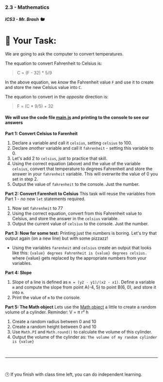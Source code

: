 ### 2.3 - Mathematics

##### ICS3 - Mr. Brash 🐿️

# 📝 Your Task:

We are going to ask the computer to convert temperatures.

The equation to convert Fahrenheit to Celsius is:
> C = (F - 32) * 5/9

In the above equation, we _know_ the Fahrenheit value `F` and use it to create and store the new Celsius value into `C`.

The equation to convert in the _opposite_ direction is:
> F = (C * 9/5) + 32

#### We will use the code file [main.js](./main.js) and printing to the console to see our answers

**Part 1: Convert Celsius to Farenheit**
  1. Declare a variable and call it `celsius`, setting `celsius` to 100.
  2. Declare _another_ variable and call it `fahrenheit` - setting this variable to 0.
  3. Let's add 2 to `celsius`, just to practice that skill.
  4. Using the correct equation (above) and the value of the variable `celsius`, convert that temperature to degrees Fahrenheit and store the answer in your `fahrenheit` variable. This will overwrite the value of 0 you set in step 2.
  5. Output the value of `fahrenheit` to the console. Just the number.

**Part 2: Convert Farenheit to Celsius**
  This task will reuse the variables from Part 1 - *no* new `let` statements required.
  1. Now set `fahrenheit` to 77 
  2. Using the correct equation, convert from this Fahrenheit value to Celsius, and store the answer in the `celsius` variable.
  3. Output the current value of `celsius` to the console. Just the number.
  
**Part 3: Now for some text:**
  Printing just the numbers is boring. Let's try that output again (on a new line) but with some pizzazz!
  - Using the variables `farenheit` and `celsius` create an output that looks like this:  `{value} degrees Fahrenheit is {value} degrees celsius.` where {value} gets replaced by the appropriate numbers from your variables.

**Part 4: Slope**
  1. Slope of a line is defined as `m = (y2 - y1)/(x2 - x1)`. Define a variable `m` and compute the slope from point A(-4, 5) to point B(6, 0), and store it into `m`.
  2. Print the value of `m` to the console.

**Part 5: The Math object**
  Lets use the [Math object](https://developer.mozilla.org/en-US/docs/Web/JavaScript/Reference/Global_Objects/Math) a little to create a random volume of a cylinder. Reminder:  V = π r² h
  1. Create a random radius between 0 and 10
  2. Create a random height between 0 and 10
  3. Use `Math.PI` and `Math.round()` to calculate the volume of this cylinder.
  4. Output the volume of the cylinder as: `The volume of my random cylinder is {value}`

<br>

---

<br>

🕒 If you finish with class time left, you can do independent learning.
